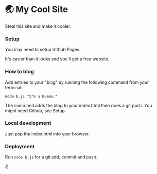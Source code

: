 # 🌏 My Cool Site

Steal this site and make it cooler.

### Setup

You may need to setup Github Pages.

It's easier than it looks and you'll get a free website. 

### How to blog

Add entries to your "blog" by running the following command from your terminal:

```
node b.js "I'm a human."
```

The command adds the blog to your index.html then does a git push. You might need Github, see Setup.

### Local development

Just pop the index.html into your browser. 

### Deployment

Run `node b.js` for a git add, commit and push.

✌️
